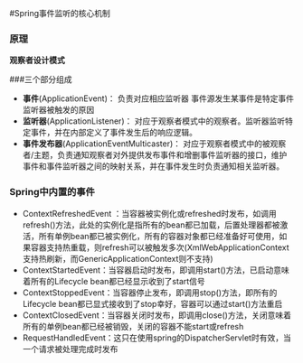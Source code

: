 #Spring事件监听的核心机制

### 原理
**观察者设计模式**

###三个部分组成
- **事件**(ApplicationEvent)： 负责对应相应监听器 事件源发生某事件是特定事件监听器被触发的原因
- **监听器**(ApplicationListener)： 对应于观察者模式中的观察者。监听器监听特定事件，并在内部定义了事件发生后的响应逻辑。
- **事件发布器**(ApplicationEventMulticaster)： 对应于观察者模式中的被观察者/主题，负责通知观察者对外提供发布事件和增删事件监听器的接口，维护事件和事件监听器之间的映射关系，并在事件发生时负责通知相关监听器。


### Spring中内置的事件

- ContextRefreshedEvent ：当容器被实例化或refreshed时发布，如调用refresh()方法，此处的实例化是指所有的bean都已加载，后置处理器都被激活，所有单例bean都已被实例化，所有的容器对象都已经准备好可使用，如果容器支持热重载，则refresh可以被触发多次(XmlWebApplicationContext支持热刷新，而GenericApplicationContext则不支持)
- ContextStartedEvent：当容器启动时发布，即调用start()方法，已启动意味着所有的Lifecycle bean都已经显示收到了start信号
- ContextStoppedEvent：当容器停止发布，即调用stop()方法，即所有的Lifecycle bean都已显式接收到了stop幸好，容器可以通过start()方法重启
- ContextClosedEvent：当容器关闭时发布，即调用close()方法，关闭意味着所有的单例bean都已经被销毁，关闭的容器不能start或refresh
- RequestHandledEvent：这只在使用spring的DispatcherServlet时有效，当一个请求被处理完成时发布